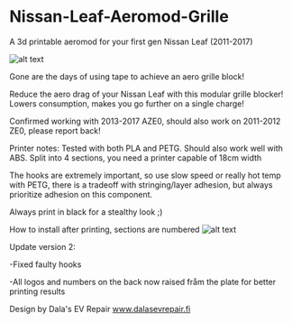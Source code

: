 # Nissan-Leaf-Aeromod-Grille
A 3d printable aeromod for your first gen Nissan Leaf (2011-2017)

![alt text](https://github.com/dalathegreat/Nissan-Leaf-Aeromod-Grille/blob/master/Result.jpg)

Gone are the days of using tape to achieve an aero grille block!

Reduce the aero drag of your Nissan Leaf with this modular grille blocker! Lowers consumption, makes you go further on a single charge!

Confirmed working with 2013-2017 AZE0, should also work on 2011-2012 ZE0, please report back!


Printer notes:
Tested with both PLA and PETG. Should also work well with ABS. Split into 4 sections, you need a printer capable of 18cm width

The hooks are extremely important, so use slow speed or really hot temp with PETG, there is a tradeoff with stringing/layer adhesion, but always prioritize adhesion on this component.

Always print in black for a stealthy look ;)

How to install after printing, sections are numbered
![alt text](https://github.com/dalathegreat/Nissan-Leaf-Aeromod-Grille/blob/master/HowToInstall.PNG)

Update version 2:

-Fixed faulty hooks

-All logos and numbers on the back now raised fråm the plate for better printing results

Design by Dala's EV Repair
www.dalasevrepair.fi
